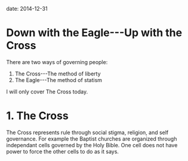 date: 2014-12-31

# Down with the Eagle---Up with the Cross

There are two ways of governing people:

1. The Cross---The method of liberty
2. The Eagle---The method of statism

I will only cover The Cross today.

# 1. The Cross

The Cross represents rule through social stigma, religion, and self governance.
For example the Baptist churches are organized through independant cells governed by the Holy Bible.
One cell does not have power to force the other cells to do as it says.

